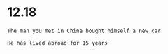 # 12.18

```
The man you met in China bought himself a new car

He has lived abroad for 15 years
```
